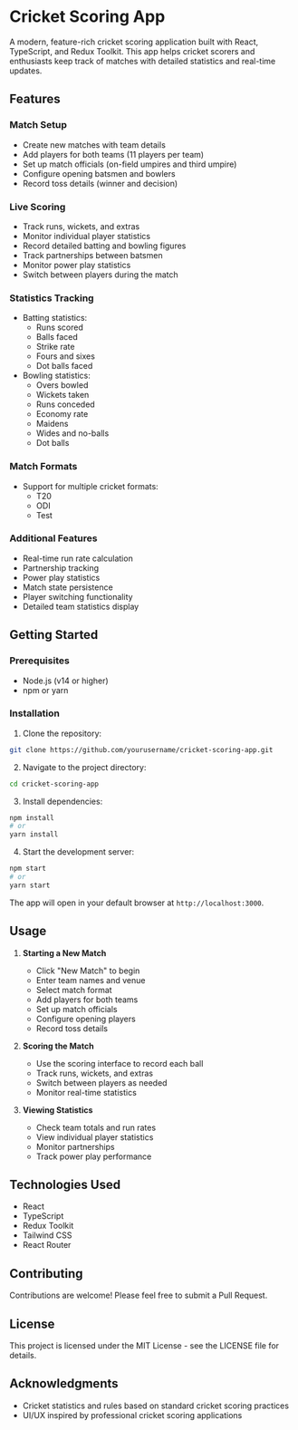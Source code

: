 # Cricket Scoring App

A modern, feature-rich cricket scoring application built with React, TypeScript, and Redux Toolkit. This app helps cricket scorers and enthusiasts keep track of matches with detailed statistics and real-time updates.

## Features

### Match Setup
- Create new matches with team details
- Add players for both teams (11 players per team)
- Set up match officials (on-field umpires and third umpire)
- Configure opening batsmen and bowlers
- Record toss details (winner and decision)

### Live Scoring
- Track runs, wickets, and extras
- Monitor individual player statistics
- Record detailed batting and bowling figures
- Track partnerships between batsmen
- Monitor power play statistics
- Switch between players during the match

### Statistics Tracking
- Batting statistics:
  - Runs scored
  - Balls faced
  - Strike rate
  - Fours and sixes
  - Dot balls faced
- Bowling statistics:
  - Overs bowled
  - Wickets taken
  - Runs conceded
  - Economy rate
  - Maidens
  - Wides and no-balls
  - Dot balls

### Match Formats
- Support for multiple cricket formats:
  - T20
  - ODI
  - Test

### Additional Features
- Real-time run rate calculation
- Partnership tracking
- Power play statistics
- Match state persistence
- Player switching functionality
- Detailed team statistics display

## Getting Started

### Prerequisites
- Node.js (v14 or higher)
- npm or yarn

### Installation

1. Clone the repository:
```bash
git clone https://github.com/yourusername/cricket-scoring-app.git
```

2. Navigate to the project directory:
```bash
cd cricket-scoring-app
```

3. Install dependencies:
```bash
npm install
# or
yarn install
```

4. Start the development server:
```bash
npm start
# or
yarn start
```

The app will open in your default browser at `http://localhost:3000`.

## Usage

1. **Starting a New Match**
   - Click "New Match" to begin
   - Enter team names and venue
   - Select match format
   - Add players for both teams
   - Set up match officials
   - Configure opening players
   - Record toss details

2. **Scoring the Match**
   - Use the scoring interface to record each ball
   - Track runs, wickets, and extras
   - Switch between players as needed
   - Monitor real-time statistics

3. **Viewing Statistics**
   - Check team totals and run rates
   - View individual player statistics
   - Monitor partnerships
   - Track power play performance

## Technologies Used

- React
- TypeScript
- Redux Toolkit
- Tailwind CSS
- React Router

## Contributing

Contributions are welcome! Please feel free to submit a Pull Request.

## License

This project is licensed under the MIT License - see the LICENSE file for details.

## Acknowledgments

- Cricket statistics and rules based on standard cricket scoring practices
- UI/UX inspired by professional cricket scoring applications
